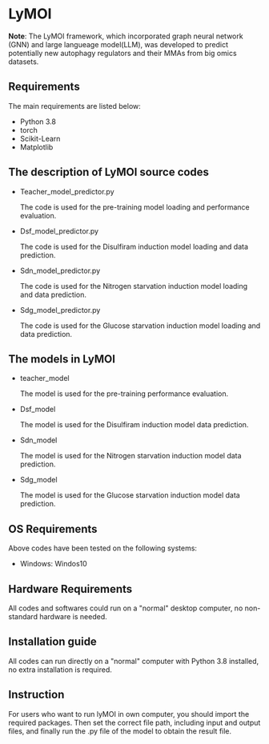 # LyMOI
**Note**: The LyMOI framework, which incorporated graph neural network (GNN) and large langueage model(LLM), was developed to predict potentially new autophagy regulators and their MMAs from big omics datasets. 

## Requirements

The main requirements are listed below:

* Python 3.8
* torch
* Scikit-Learn
* Matplotlib

## The description of LyMOI source codes

* Teacher_model_predictor.py

    The code is used for the pre-training model loading and performance evaluation.
* Dsf_model_predictor.py

    The code is used for the Disulfiram induction model loading and data prediction.
* Sdn_model_predictor.py

    The code is used for the Nitrogen starvation induction model loading and data prediction.
* Sdg_model_predictor.py

    The code is used for the Glucose starvation induction model loading and data prediction.


## The models in LyMOI

* teacher_model

    The model is used for the pre-training performance evaluation.
* Dsf_model

    The model is used for the Disulfiram induction model data prediction.
* Sdn_model

    The model is used for the Nitrogen starvation induction model data prediction.
* Sdg_model

    The model is used for the Glucose starvation induction model data prediction.
  
## OS Requirements

Above codes have been tested on the following systems:

* Windows: Windos10

## Hardware Requirements

All codes and softwares could run on a "normal" desktop computer, no non-standard hardware is needed.

## Installation guide

All codes can run directly on a "normal" computer with Python 3.8 installed, no extra installation is required.

## Instruction

For users who want to run lyMOI in own computer, you should import the required packages. Then set the correct file path, including input and output files, and finally run the .py file of the model to obtain the result file.

